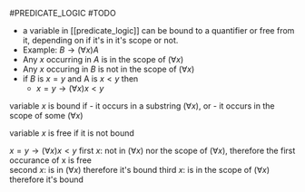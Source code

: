 #PREDICATE_LOGIC 
#TODO 

- a variable in [[predicate_logic]] can be bound to a quantifier or free from it, depending on if it's in it's scope or not.
- Example: $B \rightarrow (\forall x) A$ 
- Any $x$ occurring in $A$ is in the scope of ($\forall x$) 
- Any $x$ occuring in $B$ is not in the scope of ($\forall x$)
- if $B$ is $x=y$ and A is $x<y$ then
	- $x=y \rightarrow (\forall x)x<y$ 
	
variable $x$ is bound if
	- it occurs in a substring $(\forall x)$, or
	- it occurs in the scope of some $(\forall x)$ 

variable $x$ is free if it is not bound

$x=y \rightarrow (\forall x)x<y$ 
first $x$: not in $(\forall x)$ nor the scope of  $(\forall x)$, therefore the first occurance of x is free  
second $x$: is in $(\forall x)$ therefore it's bound
third $x$: is in the scope of $(\forall x)$ therefore it's bound
